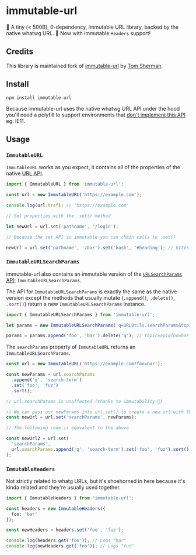 # immutable-url

🔗 A tiny (< 500B), 0-dependency, immutable URL library, backed by the native whatwg URL. 🎉 Now with immutable `Headers` support!

## Credits

This library is maintained fork of [immutable-url](https://github.com/tom-sherman/immurl) by [Tom Sherman](https://github.com/tom-sherman).

## Install

```
npm install immutable-url
```

Because immutable-url uses the native whatwg URL API under the hood you'll need a polyfill to support environments that [don't implement this API](https://developer.mozilla.org/en-US/docs/Web/API/URL#Browser_compatibility) eg. IE11.

## Usage

### `ImmutableURL`

`ImmutableURL` works as you expect, it contains all of the properties of the native [URL API](https://developer.mozilla.org/en-US/docs/Web/API/URL).

```typescript
import { ImmutableURL } from 'immutable-url';

const url = new ImmutableURL('https://example.com');

console.log(url.href); // 'https://example.com'

// Set properties with the .set() method

let newUrl = url.set('pathname', '/login');

// Because the set API is immutable you can chain calls to .set()

newUrl = url.set('pathname', '/bar').set('hash', '#heading'); // https://example.com/bar#heading
```

### `ImmutableURLSearchParams`

immutable-url also contains an immutable version of the [`URLSearchParams` API](https://developer.mozilla.org/en-US/docs/Web/API/URLSearchParams); `ImmutableURLSearchParams`.

The API for `ImmutableURLSearchParams` is exactly the same as the native version except the methods that usually mutate (`.append()`, `.delete()`, `.sort()`) return a new `ImmutableURLSearchParams` instance.

```typescript
import { ImmutableURLSearchParams } from 'immutable-url';

let params = new ImmutableURLSearchParams('q=URLUtils.searchParams&topic=api');

params = params.append('foo', 'bar').delete('q'); // topic=api&foo=bar
```

The `searchParams` property of `ImmutableURL` returns an `ImmutableURLSearchParams`.

```typescript
const url = new ImmutableURL('https://example.com?foo=bar');

const newParams = url.searchParams
  .append('q', 'search-term')
  .set('foo', 'fuz')
  .sort();

// url.searchParams is unaffected (thanks to immutability 🎉)

// We can pass our newParams into url.set() to create a new url with the updated params
const newUrl = url.set('searchParams', newParams);

// The following code is equvalent to the above

const newUrl2 = url.set(
  'searchParams',
  url.searchParams.append('q', 'search-term').set('foo', 'fuz').sort()
);
```

### `ImmutableHeaders`

Not strictly related to whatg URLs, but it's shoehorned in here because it's kinda related and they're usually used together.

```typescript
import { ImmutableHeaders } from 'immutable-url';

const headers = new ImmutableHeaders({
  foo: 'bar'
});

const newHeaders = headers.set('foo', 'fuz');

console.log(headers.get('foo')); // Logs "bar"
console.log(newHeaders.get('foo')); // Logs "fuz"
```
